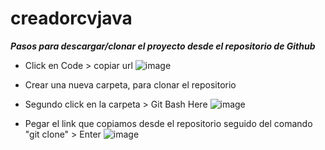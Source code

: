 # creadorcvjava
***Pasos para descargar/clonar el proyecto desde el repositorio de Github***
- Click en Code > copiar url
![image](https://user-images.githubusercontent.com/82916451/221724446-0998accb-c8de-4ed4-98d5-4f0ad810f73d.png)


- Crear una nueva carpeta, para clonar el repositorio
- Segundo click en la carpeta > Git Bash Here
![image](https://user-images.githubusercontent.com/82916451/221725431-7d2167c9-8410-48f2-a0de-a6cb6fe4ecb9.png)


- Pegar el link que copiamos desde el repositorio seguido del comando "git clone" > Enter
![image](https://user-images.githubusercontent.com/82916451/221725292-317e2863-0d03-49a5-9546-f75e5cb7ec83.png)

